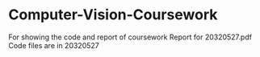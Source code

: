 # Computer-Vision-Coursework
For showing the code and report of coursework
Report for 20320527.pdf
Code files are in 20320527
